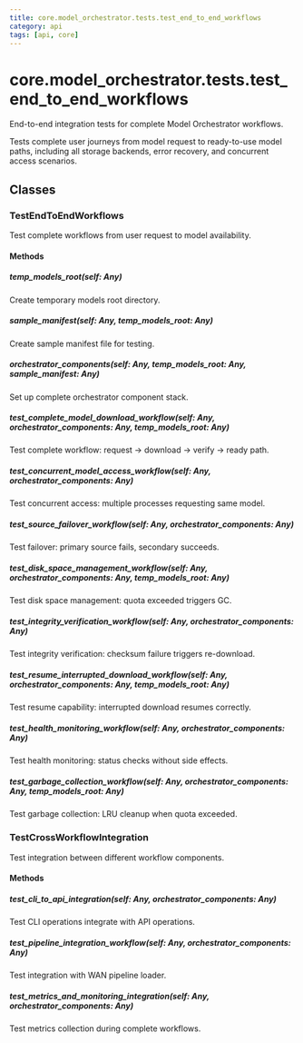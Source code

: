 ```yaml
---
title: core.model_orchestrator.tests.test_end_to_end_workflows
category: api
tags: [api, core]
---
```


# core.model_orchestrator.tests.test_end_to_end_workflows

End-to-end integration tests for complete Model Orchestrator workflows.

Tests complete user journeys from model request to ready-to-use model paths,
including all storage backends, error recovery, and concurrent access scenarios.

## Classes

### TestEndToEndWorkflows

Test complete workflows from user request to model availability.

#### Methods

##### temp_models_root(self: Any)

Create temporary models root directory.

##### sample_manifest(self: Any, temp_models_root: Any)

Create sample manifest file for testing.

##### orchestrator_components(self: Any, temp_models_root: Any, sample_manifest: Any)

Set up complete orchestrator component stack.

##### test_complete_model_download_workflow(self: Any, orchestrator_components: Any, temp_models_root: Any)

Test complete workflow: request → download → verify → ready path.

##### test_concurrent_model_access_workflow(self: Any, orchestrator_components: Any)

Test concurrent access: multiple processes requesting same model.

##### test_source_failover_workflow(self: Any, orchestrator_components: Any)

Test failover: primary source fails, secondary succeeds.

##### test_disk_space_management_workflow(self: Any, orchestrator_components: Any, temp_models_root: Any)

Test disk space management: quota exceeded triggers GC.

##### test_integrity_verification_workflow(self: Any, orchestrator_components: Any)

Test integrity verification: checksum failure triggers re-download.

##### test_resume_interrupted_download_workflow(self: Any, orchestrator_components: Any, temp_models_root: Any)

Test resume capability: interrupted download resumes correctly.

##### test_health_monitoring_workflow(self: Any, orchestrator_components: Any)

Test health monitoring: status checks without side effects.

##### test_garbage_collection_workflow(self: Any, orchestrator_components: Any, temp_models_root: Any)

Test garbage collection: LRU cleanup when quota exceeded.

### TestCrossWorkflowIntegration

Test integration between different workflow components.

#### Methods

##### test_cli_to_api_integration(self: Any, orchestrator_components: Any)

Test CLI operations integrate with API operations.

##### test_pipeline_integration_workflow(self: Any, orchestrator_components: Any)

Test integration with WAN pipeline loader.

##### test_metrics_and_monitoring_integration(self: Any, orchestrator_components: Any)

Test metrics collection during complete workflows.


